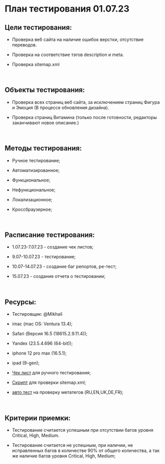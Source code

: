 # План тестирования 01.07.23
 

## Цели тестирования: 

- Проверка веб сайта на наличие ошибок верстки, отсутствие переводов. 

- Проверка на соответствие тэгов description и meta.

- Проверка sitemap.xml

 <br>

## Объекты тестирования: 

- Проверка всех страниц веб сайта, за исключением страниц Фигура и Эмоция (В процессе обновления дизайна). 

- Проверка страниц Витамина (только после готовности, редакторы заканчивают новое описание.)

<br>

## Методы тестирования: 

- Ручное тестирование;

- Автоматизированное;

- Функциональное;

- Нефункциональное;

- Локализационное;

- Кроссбраузерное;

 <br>

## Расписание тестирования: 

- 1.07.23-7.07.23 - создание чек листов;

- 9.07-10.07.23 - тестирование;

- 10.07-14.07.23 - создание баг репортов, ре-тест;

- 15.07.23 - создание отчета о тестировании;

<br>

## Ресурсы: 

- Тестировщик: @Mikhail 

- imac (mac OS: Ventura 13.4);

- Safari (Версия 16.5 (18615.2.9.11.4));

- Yandex (23.5.4.696 (64-bit));

- iphone 12 pro max (16.5.1);

- ipad (9-gen);

- [Чек лист](https://docs.google.com/spreadsheets/d/1rDng-XWcmsgUr_ThcolIkHFFa6WycJEZiWJvq825iko/edit?usp=sharing) для ручного тестирования;

- [Скрипт](https://github.com/Mixarder/check_sitemap_links_TEST) для проверки sitemap.xml;

- [авто тест](https://github.com/Mixarder/MartspecAutoTests) на проверку метатегов (RU,EN,UK,DE,FR);

<br>

## Критерии приемки:

- Тестирование считается успешным при отсутствии багов уровня Critical, High, Medium.

- Тестирование считается не успешным, при наличии, не исправленных багов в количестве 90% от общего количества, а так же наличие багов уровня Critical, High, Medium;

